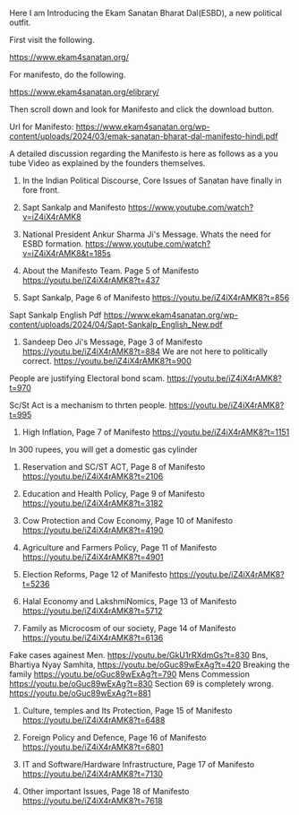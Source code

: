 

Here I am Introducing the Ekam Sanatan Bharat Dal(ESBD), a new political outfit.

First visit the following.

https://www.ekam4sanatan.org/

For manifesto, do the following.

https://www.ekam4sanatan.org/elibrary/

Then scroll down and look for Manifesto and click the download button.

Url for Manifesto: https://www.ekam4sanatan.org/wp-content/uploads/2024/03/emak-sanatan-bharat-dal-manifesto-hindi.pdf

A detailed discussion regarding the Manifesto is here as follows as a you tube Video as explained by the founders themselves.

1. In the Indian Political Discourse, Core Issues of Sanatan have finally in fore front.
2. Sapt Sankalp and Manifesto
https://www.youtube.com/watch?v=iZ4iX4rAMK8

3. National President Ankur Sharma Ji's Message. 
Whats the need for ESBD formation.
https://www.youtube.com/watch?v=iZ4iX4rAMK8&t=185s

1. About the Manifesto Team. Page 5 of Manifesto
https://youtu.be/iZ4iX4rAMK8?t=437


1. Sapt Sankalp, Page 6 of Manifesto
https://youtu.be/iZ4iX4rAMK8?t=856

Sapt Sankalp English Pdf 
https://www.ekam4sanatan.org/wp-content/uploads/2024/04/Sapt-Sankalp_English_New.pdf


1. Sandeep Deo Ji's Message, Page 3 of Manifesto
https://youtu.be/iZ4iX4rAMK8?t=884
We are not here to politically correct. 
https://youtu.be/iZ4iX4rAMK8?t=900

People are justifying Electoral bond scam.
https://youtu.be/iZ4iX4rAMK8?t=970

Sc/St Act is a mechanism to thrten people.
https://youtu.be/iZ4iX4rAMK8?t=995

1. High Inflation, Page 7 of Manifesto
https://youtu.be/iZ4iX4rAMK8?t=1151

In 300 rupees, you will get a domestic gas cylinder


1. Reservation and SC/ST ACT, Page 8 of Manifesto
https://youtu.be/iZ4iX4rAMK8?t=2106

1. Education and Health Policy, Page 9 of Manifesto
https://youtu.be/iZ4iX4rAMK8?t=3182

1.  Cow Protection and Cow Economy, Page 10 of Manifesto
https://youtu.be/iZ4iX4rAMK8?t=4190

1.  Agriculture and Farmers Policy, Page 11 of Manifesto
https://youtu.be/iZ4iX4rAMK8?t=4901

1.  Election Reforms, Page 12 of Manifesto
https://youtu.be/iZ4iX4rAMK8?t=5236

1.  Halal Economy and LakshmiNomics, Page 13 of Manifesto
https://youtu.be/iZ4iX4rAMK8?t=5712

1.  Family as Microcosm of our society, Page 14 of Manifesto
https://youtu.be/iZ4iX4rAMK8?t=6136

Fake cases againest Men. 
https://youtu.be/GkU1rRXdmGs?t=830
Bns, Bhartiya Nyay Samhita, 
https://youtu.be/oGuc89wExAg?t=420
Breaking the family
https://youtu.be/oGuc89wExAg?t=790
Mens Commession
https://youtu.be/oGuc89wExAg?t=830
Section 69 is completely wrong. 
https://youtu.be/oGuc89wExAg?t=881

1.  Culture, temples and Its Protection, Page 15 of Manifesto
https://youtu.be/iZ4iX4rAMK8?t=6488

1.  Foreign Policy and Defence, Page 16 of Manifesto
https://youtu.be/iZ4iX4rAMK8?t=6801

1.  IT and Software/Hardware Infrastructure, Page 17 of Manifesto
https://youtu.be/iZ4iX4rAMK8?t=7130

1.  Other important Issues, Page 18 of Manifesto
https://youtu.be/iZ4iX4rAMK8?t=7618






